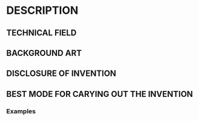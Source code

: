 # DESCRIPTION

## TECHNICAL FIELD

## BACKGROUND ART

## DISCLOSURE OF INVENTION

## BEST MODE FOR CARYING OUT THE INVENTION

### Examples


